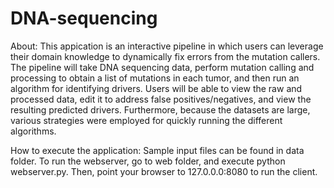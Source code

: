 # DNA-sequencing

About:
This appication is an interactive pipeline in which users can leverage their domain knowledge to dynamically fix errors from the mutation callers.
The pipeline will take DNA sequencing data, perform mutation calling and processing to obtain a list of mutations in each tumor, and then run an algorithm for identifying drivers.
Users will be able to view the raw and processed data, edit it to address false positives/negatives, and view the resulting predicted drivers.
Furthermore, because the datasets are large, various strategies were employed for quickly running the different algorithms. 

How to execute the application:
Sample input files can be found in data folder.
To run the webserver, go to web folder, and execute python webserver.py.
Then, point your browser to 127.0.0.0:8080 to run the client.
